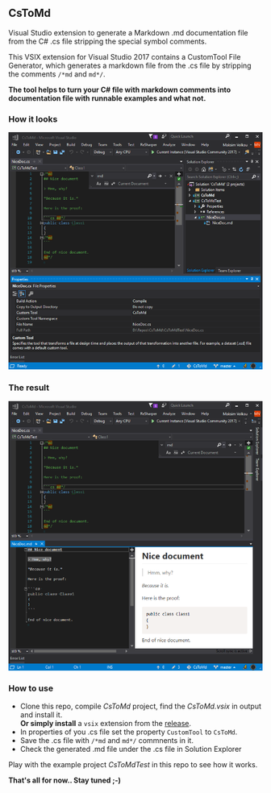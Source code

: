 ## CsToMd

Visual Studio extension to generate a Markdown .md documentation file from the C# .cs file stripping the special symbol comments.

This VSIX extension for Visual Studio 2017 contains a CustomTool File Generator, 
which generates a markdown file from the .cs file by stripping the comments `/*md` and `md*/`.

**The tool helps to turn your C# file with markdown comments into documentation file with runnable examples and what not.**

### How it looks

![screen1](screen1.png)


### The result

![screen1](screen2.png)


### How to use

- Clone this repo, compile *CsToMd* project, find the *CsToMd.vsix* in output and install it.   
__Or simply install__ a `vsix` extension from the [release](https://github.com/dadhi/CsToMd/releases/tag/1.0.0-preview-01).
- In properties of you .cs file set the property `CustomTool` to `CsToMd`. 
- Save the .cs file with `/*md` and `md*/` commnents in it. 
- Check the generated .md file under the .cs file in Solution Explorer

Play with the example project *CsToMdTest* in this repo to see how it works.

**That's all for now.. Stay tuned ;-)**
